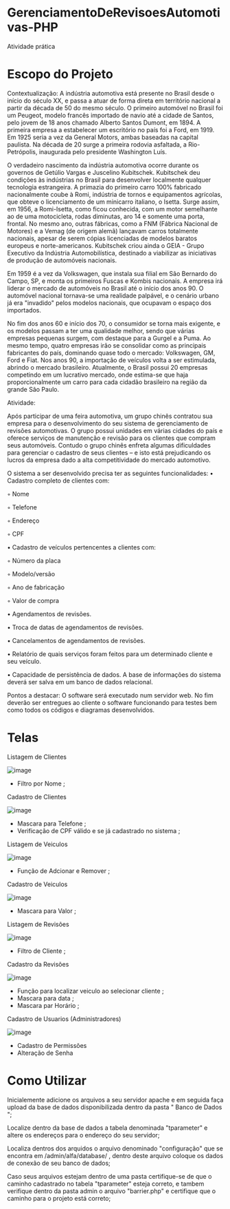 # GerenciamentoDeRevisoesAutomotivas-PHP

Atividade prática


# Escopo do Projeto

Contextualização:
A indústria automotiva está presente no Brasil desde o início do século XX, e passa a
atuar de forma direta em território nacional a partir da década de 50 do mesmo século.
O primeiro automóvel no Brasil foi um Peugeot, modelo francês importado de navio até
a cidade de Santos, pelo jovem de 18 anos chamado Alberto Santos Dumont, em 1894.
A primeira empresa a estabelecer um escritório no país foi a Ford, em 1919. Em 1925
seria a vez da General Motors, ambas baseadas na capital paulista. Na década de 20
surge a primeira rodovia asfaltada, a Rio-Petrópolis, inaugurada pelo presidente
Washington Luís.

O verdadeiro nascimento da indústria automotiva ocorre durante os governos de Getúlio
Vargas e Juscelino Kubitschek. Kubitschek deu condições às indústrias no Brasil para
desenvolver localmente qualquer tecnologia estrangeira. A primazia do primeiro carro
100% fabricado nacionalmente coube à Romi, indústria de tornos e equipamentos
agrícolas, que obteve o licenciamento de um minicarro italiano, o Isetta. Surge assim,
em 1956, a Romi-Isetta, como ficou conhecida, com um motor semelhante ao de uma
motocicleta, rodas diminutas, aro 14 e somente uma porta, frontal. No mesmo ano,
outras fábricas, como a FNM (Fábrica Nacional de Motores) e a Vemag (de origem
alemã) lançavam carros totalmente nacionais, apesar de serem cópias licenciadas de
modelos baratos europeus e norte-americanos. Kubitschek criou ainda o GEIA - Grupo
Executivo da Indústria Automobilística, destinado a viabilizar as iniciativas de produção
de automóveis nacionais.

Em 1959 é a vez da Volkswagen, que instala sua filial em São Bernardo do Campo, SP,
e monta os primeiros Fuscas e Kombis nacionais. A empresa irá liderar o mercado de
automóveis no Brasil até o início dos anos 90. O automóvel nacional tornava-se uma
realidade palpável, e o cenário urbano já era "invadido" pelos modelos nacionais, que
ocupavam o espaço dos importados.

No fim dos anos 60 e início dos 70, o consumidor se torna mais exigente, e os modelos
passam a ter uma qualidade melhor, sendo que várias empresas pequenas surgem, com
destaque para a Gurgel e a Puma. Ao mesmo tempo, quatro empresas irão se consolidar
como as principais fabricantes do país, dominando quase todo o mercado: Volkswagen, 
GM, Ford e Fiat. Nos anos 90, a importação de veículos volta a ser estimulada, abrindo o
mercado brasileiro. Atualmente, o Brasil possui 20 empresas competindo em um
lucrativo mercado, onde estima-se que haja proporcionalmente um carro para cada
cidadão brasileiro na região da grande São Paulo.

Atividade:

Após participar de uma feira automotiva, um grupo chinês contratou sua empresa para
o desenvolvimento do seu sistema de gerenciamento de revisões automotivas. O grupo
possui unidades em várias cidades do país e oferece serviços de manutenção e revisão
para os clientes que compram seus automóveis. Contudo o grupo chinês enfreta
algumas dificuldades para gerenciar o cadastro de seus clientes – e isto está
prejudicando os lucros da empresa dado a alta competitividade do mercado automotivo.

O sistema a ser desenvolvido precisa ter as seguintes funcionalidades:
• Cadastro completo de clientes com:

◦ Nome

◦ Telefone

◦ Endereço

◦ CPF

• Cadastro de veículos pertencentes a clientes com:

◦ Número da placa

◦ Modelo/versão

◦ Ano de fabricação

◦ Valor de compra

• Agendamentos de revisões.

• Troca de datas de agendamentos de revisões.

• Cancelamentos de agendamentos de revisões.

• Relatório de quais serviços foram feitos para um determinado cliente e seu veículo.

• Capacidade de persistência de dados. A base de informações do sistema deverá ser salva em um banco de dados relacional.

Pontos a destacar:
O software será executado num servidor web.
No fim deverão ser entregues ao cliente o software funcionando para testes bem como
todos os códigos e diagramas desenvolvidos.

# Telas

Listagem de Clientes

![image](https://user-images.githubusercontent.com/60347505/145659706-ca8c8b1b-6370-4cb7-9152-9c7113593cc6.png)

- Filtro por Nome ;

Cadastro de Clientes

![image](https://user-images.githubusercontent.com/60347505/145658851-049a8c27-ef0e-4ebd-b788-4d58409c2f59.png)

- Mascara para Telefone ;
- Verificação de CPF válido e se já cadastrado no sistema ;

Listagem de Veiculos

![image](https://user-images.githubusercontent.com/60347505/145658990-a8adf290-4089-4046-9e54-277c18ea0a6b.png)

- Função de Adcionar e Remover ;

Cadastro de Veiculos

![image](https://user-images.githubusercontent.com/60347505/145658997-3ae05b6e-8b3a-4b59-a09a-1f6bea1c5e40.png)

- Mascara para Valor ;

Listagem de Revisões 

![image](https://user-images.githubusercontent.com/60347505/145659699-a6108147-181e-4d74-a146-8af5cd2557dc.png)

- Filtro de Cliente ;

Cadastro da Revisões

![image](https://user-images.githubusercontent.com/60347505/145658876-4fe0700d-adb7-4401-b55f-c1a910d083f5.png)

- Função para localizar veiculo ao selecionar cliente ;
- Mascara para data ;
- Mascara par Horário ;

Cadastro de Usuarios (Administradores)

![image](https://user-images.githubusercontent.com/60347505/145660011-18abf478-081e-4ad5-be45-0bf926e2b8b8.png)

- Cadastro de Permissões
- Alteração de Senha

# Como Utilizar 

Inicialemente adicione os arquivos a seu servidor apache e em seguida faça upload da base de dados disponibilizada dentro da pasta " Banco de Dados ";

Localize dentro da base de dados a tabela denominada "tparameter" e altere os endereços para o endereço do seu servidor;

Localiza dentros dos arquidos o arquivo denominado "configuração" que se encontra em /admin/alfa/database/ , dentro deste arquivo coloque os dados de conexão de seu banco de dados;

Caso seus arquivos estejam dentro de uma pasta certifique-se de que o caminho cadastrado no tabela "tparameter" esteja correto, e tambem verifique dentro da pasta admin o arquivo "barrier.php" e certifique que o caminho para o projeto está correto;




